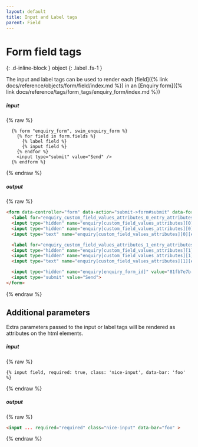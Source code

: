 ```yaml
---
layout: default
title: Input and Label tags
parent: Field
---
```


# Form field tags
{: .d-inline-block }
object
{: .label .fs-1 }

The input and label tags can be used to render each [field]({% link docs/reference/objects/form/field/index.md %}) in an [Enquiry form]({% link docs/reference/tags/form_tags/enquiry_form/index.md %})

##### input
{% raw %}
```liquid
  {% form "enquiry_form", swim_enquiry_form %}
    {% for field in form.fields %}
      {% label field %}
      {% input field %}
    {% endfor %}
    <input type="submit" value="Send" />
  {% endform %}
```
{% endraw %}

##### output
{% raw %}
```html
<form data-controller="form" data-action="submit->form#submit" data-form-action="enquiry_form" action="/sites/enquiries" accept-charset="UTF-8" method="post">
  <label for="enquiry_custom_field_values_attributes_0_entry_attributes_value">Can you swim?</label>
  <input type="hidden" name="enquiry[custom_field_values_attributes][0][custom_field_id]" value="3082fdff-c938...">
  <input type="hidden" name="enquiry[custom_field_values_attributes][0][entry_type]" value="CustomField::Value::Boolean">
  <input type="text" name="enquiry[custom_field_values_attributes][0][entry_attributes][value]" id="enquirycustom_field_values_attributes_0_entry_attributes_value">

  <label for="enquiry_custom_field_values_attributes_1_entry_attributes_value">Special requests</label>
  <input type="hidden" name="enquiry[custom_field_values_attributes][1][custom_field_id]" value="fc3ab6b1-083b...">
  <input type="hidden" name="enquiry[custom_field_values_attributes][1][entry_type]" value="CustomField::Value::Boolean">
  <input type="text" name="enquiry[custom_field_values_attributes][1][entry_attributes][value]" id="enquiry_custom_field_values_attributes_1_entry_attributes_value">

  <input type="hidden" name="enquiry[enquiry_form_id]" value="81fb7e7b-88fa...">
  <input type="submit" value="Send">
</form>
```
{% endraw %}

## Additional parameters

Extra parameters passed to the input or label tags will be rendered as attributes on the html elements.


##### input
{% raw %}
```liquid
{% input field, required: true, class: 'nice-input', data-bar: 'foo' %}
```
{% endraw %}

##### output
{% raw %}
```html
<input ... required="required" class="nice-input" data-bar="foo" >
```
{% endraw %}